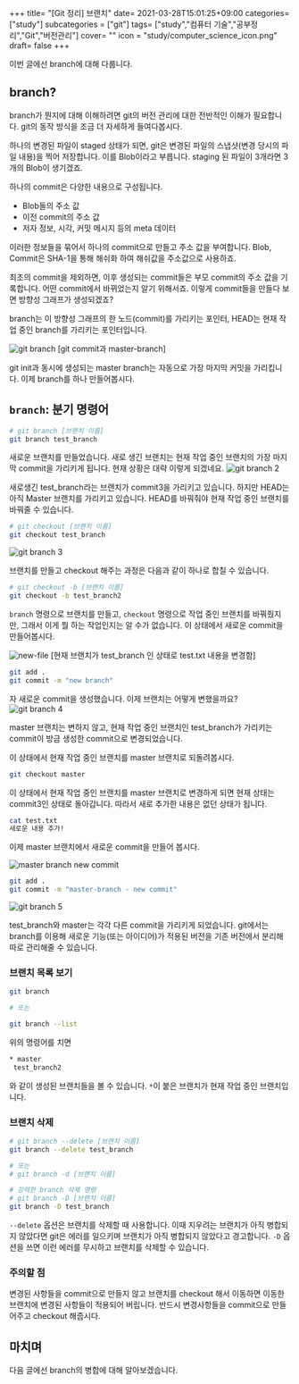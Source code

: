 +++
title= "[Git 정리] 브랜치"
date= 2021-03-28T15:01:25+09:00
categories= ["study"]
subcategories = ["git"]
tags= ["study","컴퓨터 기술","공부정리","Git","버전관리"]
cover= ""
icon = "study/computer_science_icon.png"
draft= false
+++

이번 글에선 branch에 대해 다룹니다.

## branch?
branch가 뭔지에 대해 이해하려면 git의 버전 관리에 대한 전반적인 이해가 필요합니다. git의 동작 방식을 조금 더 자세하게 들여다봅시다.

하나의 변경된 파일이 staged 상태가 되면, git은 변경된 파일의 스냅샷(변경 당시의 파일 내용)을 찍어 저장합니다. 이를 Blob이라고 부릅니다.
staging 된 파일이 3개라면 3개의 Blob이 생기겠죠.

하나의 commit은 다양한 내용으로 구성됩니다.

* Blob들의 주소 값
* 이전 commit의 주소 값
* 저자 정보, 시각, 커밋 메시지 등의 meta 데이터

이러한 정보들을 묶어서 하나의 commit으로 만들고 주소 값을 부여합니다. Blob, Commit은 SHA-1을 통해 해쉬화 하여 해쉬값을 주소값으로 사용하죠.

최초의 commit을 제외하면, 이후 생성되는 commit들은 부모 commit의 주소 값을 기록합니다. 어떤 commit에서 바뀌었는지 알기 위해서죠. 이렇게 commit들을 만들다 보면 방향성 그래프가 생성되겠죠?

branch는 이 방향성 그래프의 한 노드(commit)를 가리키는 포인터, HEAD는 현재 작업 중인 branch를 가리키는 포인터입니다.

![git branch](../images/git-branch.png)
[git commit과 master-branch]

git init과 동시에 생성되는 master branch는 자동으로 가장 마지막 커밋을 가리킵니다. 이제 branch를 하나 만들어봅시다.

## `branch`: 분기 명령어

```bash
# git branch [브랜치 이름]
git branch test_branch
```

새로운 브랜치를 만들었습니다. 새로 생긴 브랜치는 현재 작업 중인 브랜치의 가장 마지막 commit을 가리키게 됩니다. 현재 상황은 대략 이렇게 되겠네요.
![git branch 2](../images/git-branch-2.png)

새로생긴 test_branch라는 브랜치가 commit3을 가리키고 있습니다. 하지만 HEAD는 아직 Master 브랜치를 가리키고 있습니다. HEAD를 바꿔줘야 현재 작업 중인 브랜치를 바꿔줄 수 있습니다.



```bash
# git checkout [브랜치 이름]
git checkout test_branch
```

![git branch 3](../images/git-branch-3.png)

브랜치를 만들고 checkout 해주는 과정은 다음과 같이 하나로 합칠 수 있습니다.

```bash
# git checkout -b [브랜치 이름]
git checkout -b test_branch2
```

`branch` 명령으로 브랜치를 만들고, `checkout` 명령으로 작업 중인 브랜치를 바꿔줬지만, 그래서 이게 뭘 하는 작업인지는 알 수가 없습니다. 이 상태에서 새로운 commit을 만들어봅시다.

![new-file](../images/branch-new-file.png)
[현재 브랜치가 test_branch 인 상태로 test.txt 내용을 변경함]
```bash
git add .
git commit -m "new branch"
```

자 새로운 commit을 생성했습니다. 이제 브랜치는 어떻게 변했을까요?
![git branch 4](../images/git-branch-4.png)

master 브랜치는 변하지 않고, 현재 작업 중인 브랜치인 test_branch가 가리키는 commit이 방금 생성한 commit으로 변경되었습니다.

이 상태에서 현재 작업 중인 브랜치를 master 브랜치로 되돌려봅시다.

```bash
git checkout master
```

이 상태에서 현재 작업 중인 브랜치를 master 브랜치로 변경하게 되면 현재 상태는 commit3인 상태로 돌아갑니다. 따라서 새로 추가한 내용은 없던 상태가 됩니다.

```bash
cat test.txt
새로운 내용 추가!
```

이제 master 브랜치에서 새로운 commit을 만들어 봅시다.

![master branch new commit](../images/master-branch-new-commit.png)

```bash
git add .
git commit -m "master-branch - new commit"
```

![git branch 5](../images/git-branch-5.png)

test_branch와 master는 각각 다른 commit을 가리키게 되었습니다. git에서는 branch를 이용해 새로운 기능(또는 아이디어)가 적용된 버전을 기존 버전에서 분리해 따로 관리해줄 수 있습니다.

### 브랜치 목록 보기
```bash
git branch

# 또는

git branch --list
```
위의 명령어를 치면

```bash
* master
 test_branch2
```
와 같이 생성된 브랜치들을 볼 수 있습니다. `*`이 붙은 브랜치가 현재 작업 중인 브랜치입니다.

### 브랜치 삭제

```bash
# git branch --delete [브랜치 이름]
git branch --delete test_branch

# 또는
# git branch -d [브랜치 이름]

# 강력한 branch 삭제 명령
# git branch -D [브랜치 이름]
git branch -D test_branch
```
`--delete` 옵션은 브랜치를 삭제할 때 사용합니다. 이때 지우려는 브랜치가 아직 병합되지 않았다면 git은 에러를 일으키며 브랜치가 아직 병합되지 않았다고 경고합니다. `-D` 옵션을 쓰면 이런 에러를 무시하고 브랜치를 삭제할 수 있습니다.

### 주의할 점
변경된 사항들을 commit으로 만들지 않고 브랜치를 checkout 해서 이동하면
이동한 브랜치에 변경된 사항들이 적용되어 버립니다. 반드시 변경사항들을 commit으로 만들어주고 checkout 해줍시다.

## 마치며

다음 글에선 branch의 병합에 대해 알아보겠습니다.